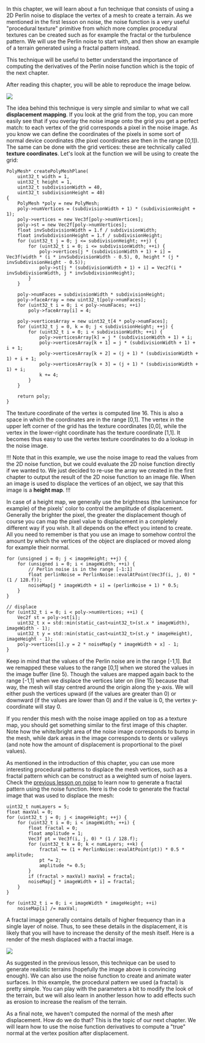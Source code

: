 In this chapter, we will learn about a fun technique that consists of using a 2D Perlin noise to displace the vertex of a mesh to create a terrain. As we mentioned in the first lesson on noise, the noise function is a very useful "procedural texture" primitive from which more complex procedural textures can be created such as for example the fractal or the turbulence pattern. We will use the Perlin noise to start with, and then show an example of a terrain generated using a fractal pattern instead.

This technique will be useful to better understand the importance of computing the derivatives of the Perlin noise function which is the topic of the next chapter.

After reading this chapter, you will be able to reproduce the image below.

![](/images/upload/noise-part-2/perlin-noise-terrain-mesh1.png?)

The idea behind this technique is very simple and similar to what we call **displacement mapping**. If you look at the grid from the top, you can more easily see that if you overlay the noise image onto the grid you get a perfect match: to each vertex of the grid corresponds a pixel in the noise image. As you know we can define the coordinates of the pixels in some sort of normal device coordinates (the pixel coordinates are then in the range [0,1]). The same can be done with the grid vertices: these are technically called **texture coordinates**. Let's look at the function we will be using to create the grid:

```
PolyMesh* createPolyMeshPlane( 
    uint32_t width = 1, 
    uint32_t height = 1, 
    uint32_t subdivisionWidth = 40, 
    uint32_t subdivisionHeight = 40) 
{ 
    PolyMesh *poly = new PolyMesh; 
    poly->numVertices = (subdivisionWidth + 1) * (subdivisionHeight + 1); 
    poly->vertices = new Vec3f[poly->numVertices]; 
    poly->st = new Vec2f[poly->numVertices]; 
    float invSubdivisionWidth = 1.f / subdivisionWidth; 
    float invSubdivisionHeight = 1.f / subdivisionHeight; 
    for (uint32_t j = 0; j <= subdivisionHeight; ++j) { 
        for (uint32_t i = 0; i <= subdivisionWidth; ++i) { 
            poly->vertices[j * (subdivisionWidth + 1) + i] = Vec3f(width * (i * invSubdivisionWidth - 0.5), 0, height * (j * invSubdivisionHeight - 0.5)); 
            poly->st[j * (subdivisionWidth + 1) + i] = Vec2f(i * invSubdivisionWidth, j * invSubdivisionHeight); 
        } 
    } 
 
    poly->numFaces = subdivisionWidth * subdivisionHeight; 
    poly->faceArray = new uint32_t[poly->numFaces]; 
    for (uint32_t i = 0; i < poly->numFaces; ++i) 
        poly->faceArray[i] = 4; 
 
    poly->verticesArray = new uint32_t[4 * poly->numFaces]; 
    for (uint32_t j = 0, k = 0; j < subdivisionHeight; ++j) { 
        for (uint32_t i = 0; i < subdivisionWidth; ++i) { 
            poly->verticesArray[k] = j * (subdivisionWidth + 1) + i; 
            poly->verticesArray[k + 1] = j * (subdivisionWidth + 1) + i + 1; 
            poly->verticesArray[k + 2] = (j + 1) * (subdivisionWidth + 1) + i + 1; 
            poly->verticesArray[k + 3] = (j + 1) * (subdivisionWidth + 1) + i; 
            k += 4; 
        } 
    } 
 
    return poly; 
}
```

The texture coordinate of the vertex is computed line 16. This is also a space in which the coordinates are in the range [0,1]. The vertex in the upper left corner of the grid has the texture coordinates [0,0], while the vertex in the lower-right coordinate has the texture coordinate [1,1]. It becomes thus easy to use the vertex texture coordinates to do a lookup in the noise image.

!!!
Note that in this example, we use the noise image to read the values from the 2D noise function, but we could evaluate the 2D noise function directly if we wanted to. We just decided to re-use the array we created in the first chapter to output the result of the 2D noise function to an image file. When an image is used to displace the vertices of an object, we say that this image is a **height map**.
!!!

In case of a height map, we generally use the brightness (the luminance for example) of the pixels' color to control the amplitude of displacement. Generally the brighter the pixel, the greater the displacement though of course you can map the pixel value to displacement in a completely different way if you wish. It all depends on the effect you intend to create. All you need to remember is that you use an image to somehow control the amount by which the vertices of the object are displaced or moved along for example their normal.

```
for (unsigned j = 0; j < imageHeight; ++j) { 
    for (unsigned i = 0; i < imageWidth; ++i) { 
        // Perlin noise is in the range [-1:1]
        float perlinNoise = PerlinNoise::evalAtPoint(Vec3f(i, j, 0) * (1 / 128.f)); 
        noiseMap[j * imageWidth + i] = (perlinNoise + 1) * 0.5; 
    } 
} 
 
// displace
for (uint32_t i = 0; i < poly->numVertices; ++i) { 
    Vec2f st = poly->st[i]; 
    uint32_t x = std::min(static_cast<uint32_t>(st.x * imageWidth), imageWidth - 1); 
    uint32_t y = std::min(static_cast<uint32_t>(st.y * imageHeight), imageHeight - 1); 
    poly->vertices[i].y = 2 * noiseMap[y * imageWidth + x] - 1; 
}
```

Keep in mind that the values of the Perlin noise are in the range [-1,1]. But we remapped these values to the range [0,1] when we stored the values in the image buffer (line 5). Though the values are mapped again back to the range [-1,1] when we displace the vertices later on (line 15) because that way, the mesh will stay centred around the origin along the y-axis. We will either push the vertices upward (if the values are greater than 0) or downward (if the values are lower than 0) and if the value is 0, the vertex y-coordinate will stay 0.

If you render this mesh with the noise image applied on top as a texture map, you should get something similar to the first image of this chapter. Note how the white/bright area of the noise image corresponds to bump in the mesh, while dark areas in the image corresponds to dents or valleys (and note how the amount of displacement is proportional to the pixel values).

As mentioned in the introduction of this chapter, you can use more interesting procedural patterns to displace the mesh vertices, such as a fractal pattern which can be construct as a weighted sum of noise layers. Check the [previous lesson on noise](/lessons/procedural-generation-vritual-worlds%20/procedural-patterns-noise-part-1/simple-pattern-examples) to learn now to generate a fractal pattern using the noise function. Here is the code to generate the fractal image that was used to displace the mesh:

```
uint32_t numLayers = 5; 
float maxVal = 0; 
for (uint32_t j = 0; j < imageHeight; ++j) { 
    for (uint32_t i = 0; i < imageWidth; ++i) { 
        float fractal = 0; 
        float amplitude = 1; 
        Vec3f pt = Vec3f(i, j, 0) * (1 / 128.f); 
        for (uint32_t k = 0; k < numLayers; ++k) { 
            fractal += (1 + PerlinNoise::evalAtPoint(pt)) * 0.5 * amplitude; 
            pt *= 2; 
            amplitude *= 0.5; 
        } 
        if (fractal > maxVal) maxVal = fractal; 
        noiseMap[j * imageWidth + i] = fractal; 
    } 
} 
 
for (uint32_t i = 0; i < imageWidth * imageHeight; ++i) 
    noiseMap[i] /= maxVal;
```

A fractal image generally contains details of higher frequency than in a single layer of noise. Thus, to see these details in the displacement, it is likely that you will have to increase the density of the mesh itself. Here is a render of the mesh displaced with a fractal image.

![](/images/upload/noise-part-2/perlin-noise-terrain-mesh2.png?)

As suggested in the previous lesson, this technique can be used to generate realistic terrains (hopefully the image above is convincing enough). We can also use the noise function to create and animate water surfaces. In this example, the procedural pattern we used (a fractal) is pretty simple. You can play with the parameters a bit to modify the look of the terrain, but we will also learn in another lesson how to add effects such as erosion to increase the realism of the terrain.

As a final note, we haven't computed the normal of the mesh after displacement. How do we do that? This is the topic of our next chapter. We will learn how to use the noise function derivatives to compute a "true" normal at the vertex position after displacement.